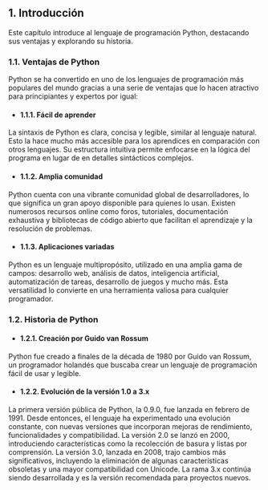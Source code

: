 ## 1. Introducción
Este capítulo introduce al lenguaje de programación Python, destacando sus ventajas y explorando su historia.

### 1.1. Ventajas de Python
Python se ha convertido en uno de los lenguajes de programación más populares del mundo gracias a una serie de ventajas que lo hacen atractivo para principiantes y expertos por igual:

- #### 1.1.1. Fácil de aprender
La sintaxis de Python es clara, concisa y legible, similar al lenguaje natural. Esto la hace mucho más accesible para los aprendices en comparación con otros lenguajes. Su estructura intuitiva permite enfocarse en la lógica del programa en lugar de en detalles sintácticos complejos.

- #### 1.1.2. Amplia comunidad
Python cuenta con una vibrante comunidad global de desarrolladores, lo que significa un gran apoyo disponible para quienes lo usan.  Existen numerosos recursos online como foros, tutoriales, documentación exhaustiva y bibliotecas de código abierto que facilitan el aprendizaje y la resolución de problemas.

- #### 1.1.3. Aplicaciones variadas
Python es un lenguaje multipropósito, utilizado en una amplia gama de campos: desarrollo web, análisis de datos, inteligencia artificial, automatización de tareas, desarrollo de juegos y mucho más. Esta versatilidad lo convierte en una herramienta valiosa para cualquier programador.

### 1.2. Historia de Python

- #### 1.2.1. Creación por Guido van Rossum
Python fue creado a finales de la década de 1980 por Guido van Rossum, un programador holandés que buscaba crear un lenguaje de programación fácil de usar y legible.

- #### 1.2.2. Evolución de la versión 1.0 a 3.x
La primera versión pública de Python, la 0.9.0, fue lanzada en febrero de 1991. Desde entonces, el lenguaje ha experimentado una evolución constante, con nuevas versiones que incorporan mejoras de rendimiento, funcionalidades y compatibilidad. La versión 2.0 se lanzó en 2000, introduciendo características como la recolección de basura y listas por comprensión. La versión 3.0, lanzada en 2008, trajo cambios más significativos, incluyendo la eliminación de algunas características obsoletas y una mayor compatibilidad con Unicode. La rama 3.x continúa siendo desarrollada y es la versión recomendada para proyectos nuevos.